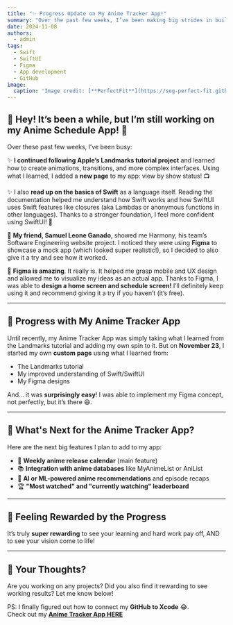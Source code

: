```yaml
---
title: "✨ Progress Update on My Anime Tracker App!"
summary: "Over the past few weeks, I’ve been making big strides in building my Anime Schedule App, from learning Swift to designing with Figma!"
date: 2024-11-08
authors:
  - admin
tags:
  - Swift
  - SwiftUI
  - Figma
  - App development
  - GitHub
image:
  caption: 'Image credit: [**PerfectFit**](https://seg-perfect-fit.github.io/perfect-fit-site/)'
---
```

## 👋 Hey! It’s been a while, but I’m still working on my Anime Schedule App! 🎉  

Over these past few weeks, I’ve been busy:  

✨ **I continued following Apple’s Landmarks tutorial project** and learned how to create animations, transitions, and more complex interfaces. Using what I learned, I added a **new page** to my app: view by show status! 📺  

✨ I also **read up on the basics of Swift** as a language itself. Reading the documentation helped me understand how Swift works and how SwiftUI uses Swift features like closures (aka Lambdas or anonymous functions in other languages). Thanks to a stronger foundation, I feel more confident using SwiftUI! 💪  

🎨 **My friend, Samuel Leone Ganado**, showed me Harmony, his team’s Software Engineering website project. I noticed they were using **Figma** to showcase a mock app (which looked super realistic!), so I decided to also give it a try and see how it worked.  

🚀 **Figma is amazing**. It really is. It helped me grasp mobile and UX design and allowed me to visualize my ideas as an actual app. Thanks to Figma, I was able to **design a home screen and schedule screen!** I’ll definitely keep using it and recommend giving it a try if you haven’t (it’s free).  

---

## 📅 Progress with My Anime Tracker App  

Until recently, my Anime Tracker App was simply taking what I learned from the Landmarks tutorial and adding my own spin to it. But on **November 23**, I started my own **custom page** using what I learned from:
- The Landmarks tutorial
- My improved understanding of Swift/SwiftUI
- My Figma designs

And… it was **surprisingly easy**! I was able to implement my Figma concept, not perfectly, but it’s there 😄.  

---

## 🎯 What's Next for the Anime Tracker App?

Here are the next big features I plan to add to my app:
- 📅 **Weekly anime release calendar** (main feature)
- 📚 **Integration with anime databases** like MyAnimeList or AniList
- 🤖 **AI or ML-powered anime recommendations** and episode recaps
- 🏆 **"Most watched" and "currently watching" leaderboard**

---

## 🎉 Feeling Rewarded by the Progress  

It’s truly **super rewarding** to see your learning and hard work pay off, AND to see your vision come to life!  

---

## 💬 Your Thoughts?  

Are you working on any projects? Did you also find it rewarding to see working results? Let me know below!  

PS: I finally figured out how to connect my **GitHub to Xcode** 😂.  
Check out my **[Anime Tracker App HERE](https://github.com/your-repository-link)**  